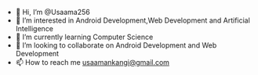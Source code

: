 - 👋 Hi, I’m @Usaama256
- 👀 I’m interested in Android Development,Web Development and Artificial Intelligence
- 🌱 I’m currently learning Computer Science
- 💞️ I’m looking to collaborate on Android Development and Web Development
- 📫 How to reach me usaamankangi@gmail.com

<!---
Usaama256/Usaama256 is a ✨ special ✨ repository because its `README.md` (this file) appears on your GitHub profile.
You can click the Preview link to take a look at your changes.
--->
